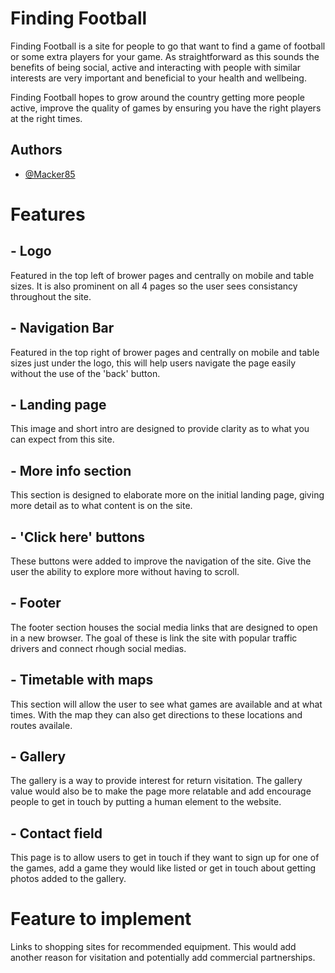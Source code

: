 
# Finding Football

Finding Football is a site for people to go that want to find a game of football or some extra players for your game. As straightforward as this sounds the benefits of being social, active and interacting with people with similar interests are very important and beneficial to your health and wellbeing.

Finding Football hopes to grow around the country getting more people active, improve the quality of games by ensuring you have the right players at the right times. 



## Authors

- [@Macker85](https://www.github.com/Macker85)

# Features

## - Logo
Featured in the top left of brower pages and centrally on mobile and table sizes. It is also prominent on all 4 pages so the user sees consistancy throughout the site.

## - Navigation Bar
Featured in the top right of brower pages and centrally on mobile and table sizes just under the logo, this will help users navigate the page easily without the use of the 'back' button.

## - Landing page
This image and short intro are designed to provide clarity as to what you can expect from this site.

## - More info section
This section is designed to elaborate more on the initial landing page, giving more detail as to what content is on the site.

## - 'Click here' buttons
These buttons were added to improve the navigation of the site. Give the user the ability to explore more without having to scroll.

## - Footer
The footer section houses the social media links that are designed to open in a new browser. The goal of these is link the site with popular traffic drivers and connect rhough social medias.

## - Timetable with maps
This section will allow the user to see what games are available and at what times. With the map they can also get directions to these locations and routes availale.

## - Gallery
The gallery is a way to provide interest for return visitation. The gallery value would also be to make the page more relatable and add encourage people to get in touch by putting a human element to the website.

## - Contact field
This page is to allow users to get in touch if they want to sign up for one of the games, add a game they would like listed or get in touch about getting photos added to the gallery.

# Feature to implement
Links to shopping sites for recommended equipment. This would add another reason for visitation and potentially add commercial partnerships.
